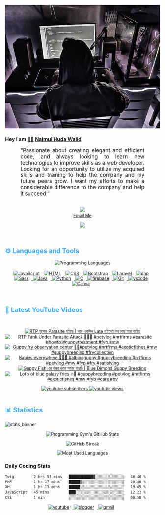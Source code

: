 <!-- ![github_cover_banner](https://www.digitalsolutionservices.com/img/services/web%20development.gif)-->

<div align="center" style="display:block;">
    <img height="400px" width="100%" alt="github cover banner" src="https://raw.githubusercontent.com/NaimulHudaWalid/NaimulHudaWalid/main/272276268_3114779035434264_920860974401480824_n.jpg"/> 
</div>

### Hey I am [👨🏻‍][facebook] [Naimul Huda Walid][youtube]



<p align:"center" style="text-align: justify; margin: 0 50px; font-size: 17px;" >
   “Passionate about creating elegant and efficient code, and always looking to learn new technologies to improve skills as a web developer. Looking for an opportunity to utilize my acquired skills and training to help the company and my future peers grow. I want my efforts to make a considerable difference to the company and help it succeed.”
<br>
<br>
<div align="center">

![](https://visitor-badge.glitch.me/badge?page_id=NaimulHudaWalid)
    <br />
[Email Me](mailto:dev.naimulhuda@gmail.com)
</div>
</p>
<!-- Typing SVG by DenverCoder1 - https://github.com/DenverCoder1/readme-typing-svg -->
<p align="center">
<!--   <a href="https://github.com/DenverCoder1/readme-typing-svg"> -->
    <img src="https://readme-typing-svg.herokuapp.com?color=E22FE4&width=380&height=45&lines=Open-Source+Enthusiast;Learning+In+Public;Empowering+Others;Nice+To+Meet+You+...&center=true"></a>

</p>
<br>
<!-- Languages and Tools -->

<h2 style="color: #44AEFB">⚙️ Languages and Tools</h2>
<div align="center" style="display:block;">
    <img width="100px" alt="Programming Languages" src="https://user-images.githubusercontent.com/78341798/194531121-47b0119a-ce00-439d-b586-125f86acb098.png"/> 
</div>
<br>   
<!-- Icons Resources -->
<!-- https://devicon.dev/ -->
<!-- https://cdn.jsdelivr.net/npm/simple-icons@v3/icons/ -->
<div align="center">
  <a href="https://developer.mozilla.org/en-US/docs/Web/JavaScript" target="_blank" rel="noreferrer">
      <img  alt="JavaScript" height="50px" style="padding-right:10px;" src="https://cdn.jsdelivr.net/gh/devicons/devicon/icons/javascript/javascript-plain.svg"/>
  </a>
  
 
  <a href="https://developer.mozilla.org/en-US/docs/Web/HTML" target="_blank" rel="noreferrer">
      <img  alt="HTML" height="50px" style="padding-right:10px;" src="https://cdn.jsdelivr.net/gh/devicons/devicon/icons/html5/html5-original.svg"/>
  </a>
  <a href="https://developer.mozilla.org/en-US/docs/Web/CSS" target="_blank" rel="noreferrer">
      <img  alt="CSS" height="50px" style="padding-right:10px;" src="https://cdn.jsdelivr.net/gh/devicons/devicon/icons/css3/css3-original.svg"/>
  </a>
  <a href="https://getbootstrap.com/" target="_blank" rel="noreferrer">
      <img  alt="Bootstrap" height="50px" style="padding-right:10px;" src="https://cdn.jsdelivr.net/gh/devicons/devicon/icons/bootstrap/bootstrap-original.svg"/>
  </a> 
  <a href="https://laravel.com/" target="_blank" rel="noreferrer">
      <img  alt="Laravel" height="50px" style="padding-right:10px;" src="https://cdn.jsdelivr.net/gh/devicons/devicon/icons/laravel/laravel-plain.svg"/>
  </a>
  <a href="https://www.php.net/" target="_blank" rel="noreferrer">
      <img  alt="php" height="50px" style="padding-right:10px;" src="https://cdn.jsdelivr.net/gh/devicons/devicon/icons/php/php-original.svg"/>
  </a>
  <a href="https://sass-lang.com/" target="_blank" rel="noreferrer">
      <img  alt="Sass" height="50px" style="padding-right:10px;" src="https://cdn.jsdelivr.net/gh/devicons/devicon/icons/sass/sass-original.svg"/>
  </a>
  <a href="https://www.java.com/en/" target="_blank" rel="noreferrer">
      <img  alt="Java" height="50px" style="padding-right:10px;" src="https://cdn.jsdelivr.net/gh/devicons/devicon/icons/java/java-original.svg"/>
  </a>    
  <a href="https://www.python.org/" target="_blank" rel="noreferrer">
      <img  alt="Python" height="50px" style="padding-right:10px;" src="https://cdn.jsdelivr.net/gh/devicons/devicon/icons/python/python-original.svg"/>
  </a>
  <a href="https://www.cprogramming.com/" target="_blank" rel="noreferrer">
      <img  alt="C" height="50px" style="padding-right:10px;" src="https://cdn.jsdelivr.net/gh/devicons/devicon/icons/c/c-original.svg"/>
  </a>
  
  <a href="https://firebase.google.com/" target="_blank" rel="noreferrer">
      <img  alt="firebase" height="50px" style="padding-right:10px;" src="https://cdn.jsdelivr.net/gh/devicons/devicon/icons/firebase/firebase-plain.svg"/>
  </a>
 
  <a href="https://git-scm.com/" target="_blank" rel="noreferrer">
      <img  alt="Git" height="50px" style="padding-right:10px;" src="https://cdn.jsdelivr.net/gh/devicons/devicon/icons/git/git-original.svg"/>
  </a>
  
  <a href="https://code.visualstudio.com/" target="_blank" rel="noreferrer">
      <img  alt="vscode" height="50px" style="padding-right:10px;"src="https://cdn.jsdelivr.net/gh/devicons/devicon/icons/vscode/vscode-original.svg"/>
  </a>
  <a href="https://www.canva.com/" target="_blank" rel="noreferrer">
      <img  alt="Canva" height="50px" style="padding-right:10px;" src="https://cdn.jsdelivr.net/gh/devicons/devicon/icons/canva/canva-original.svg"/> 
  </a>
</div>
<br>
<br>

<!-- Latest YouTube Videos -->

<h2 style="color: #44AEFB">🎦 Latest YouTube Videos</h2>
<br />

<!-- Resource/Reference: https://github.com/DenverCoder1/github-readme-youtube-cards -->
<div class="youtube videos cards" align="center">

<!-- BEGIN YOUTUBE-CARDS -->
[![RTP গুলোর Parasite হইছে | আর একদিন Late হইলেই সব মাছ মারা যাইত](https://ytcards.demolab.com/?id=9NuyBt69jbA&title=RTP+%E0%A6%97%E0%A7%81%E0%A6%B2%E0%A7%8B%E0%A6%B0+Parasite+%E0%A6%B9%E0%A6%87%E0%A6%9B%E0%A7%87+%7C+%E0%A6%86%E0%A6%B0+%E0%A6%8F%E0%A6%95%E0%A6%A6%E0%A6%BF%E0%A6%A8+Late+%E0%A6%B9%E0%A6%87%E0%A6%B2%E0%A7%87%E0%A6%87+%E0%A6%B8%E0%A6%AC+%E0%A6%AE%E0%A6%BE%E0%A6%9B+%E0%A6%AE%E0%A6%BE%E0%A6%B0%E0%A6%BE+%E0%A6%AF%E0%A6%BE%E0%A6%87%E0%A6%A4&lang=en&timestamp=1710891898&background_color=%230d1117&title_color=%23ffffff&stats_color=%23dedede&max_title_lines=1&width=250&border_radius=5 "RTP গুলোর Parasite হইছে | আর একদিন Late হইলেই সব মাছ মারা যাইত")](https://www.youtube.com/watch?v=9NuyBt69jbA)
[![RTP Tank Under Parasite Attack 🥲🤲🏻 #petvlog #nrtfirms #parasite #howto #guppytreatment #fyp #mw](https://ytcards.demolab.com/?id=gPxFSomW4PY&title=RTP+Tank+Under+Parasite+Attack+%F0%9F%A5%B2%F0%9F%A4%B2%F0%9F%8F%BB+%23petvlog+%23nrtfirms+%23parasite+%23howto+%23guppytreatment+%23fyp+%23mw&lang=en&timestamp=1710868067&background_color=%230d1117&title_color=%23ffffff&stats_color=%23dedede&max_title_lines=1&width=250&border_radius=5 "RTP Tank Under Parasite Attack 🥲🤲🏻 #petvlog #nrtfirms #parasite #howto #guppytreatment #fyp #mw")](https://www.youtube.com/watch?v=gPxFSomW4PY)
[![Guppy fry observation center 🖤🔥#petvlog #nrtfirms #exoticfishes #mw #guppybreeding #frycollection](https://ytcards.demolab.com/?id=d64hkGOPZnk&title=Guppy+fry+observation+center+%F0%9F%96%A4%F0%9F%94%A5%23petvlog+%23nrtfirms+%23exoticfishes+%23mw+%23guppybreeding+%23frycollection&lang=en&timestamp=1710846701&background_color=%230d1117&title_color=%23ffffff&stats_color=%23dedede&max_title_lines=1&width=250&border_radius=5 "Guppy fry observation center 🖤🔥#petvlog #nrtfirms #exoticfishes #mw #guppybreeding #frycollection")](https://www.youtube.com/watch?v=d64hkGOPZnk)
[![Babies everywhere 🖤🔥🖤 #albinoguppy #guppybreeding #nrtfirms #petvlog #mw #fyp #fry  #satisfying](https://ytcards.demolab.com/?id=8S4tqRnAfFo&title=Babies+everywhere+%F0%9F%96%A4%F0%9F%94%A5%F0%9F%96%A4+%23albinoguppy+%23guppybreeding+%23nrtfirms+%23petvlog+%23mw+%23fyp+%23fry++%23satisfying&lang=en&timestamp=1710806520&background_color=%230d1117&title_color=%23ffffff&stats_color=%23dedede&max_title_lines=1&width=250&border_radius=5 "Babies everywhere 🖤🔥🖤 #albinoguppy #guppybreeding #nrtfirms #petvlog #mw #fyp #fry  #satisfying")](https://www.youtube.com/watch?v=8S4tqRnAfFo)
[![Guppy Fish এর বাচ্চা ধরার সহজ পদ্ধতি | Blue Dimond Guppy Breeding](https://ytcards.demolab.com/?id=JQvdrjJZuXQ&title=Guppy+Fish+%E0%A6%8F%E0%A6%B0+%E0%A6%AC%E0%A6%BE%E0%A6%9A%E0%A7%8D%E0%A6%9A%E0%A6%BE+%E0%A6%A7%E0%A6%B0%E0%A6%BE%E0%A6%B0+%E0%A6%B8%E0%A6%B9%E0%A6%9C+%E0%A6%AA%E0%A6%A6%E0%A7%8D%E0%A6%A7%E0%A6%A4%E0%A6%BF+%7C+Blue+Dimond+Guppy+Breeding&lang=en&timestamp=1710797932&background_color=%230d1117&title_color=%23ffffff&stats_color=%23dedede&max_title_lines=1&width=250&border_radius=5 "Guppy Fish এর বাচ্চা ধরার সহজ পদ্ধতি | Blue Dimond Guppy Breeding")](https://www.youtube.com/watch?v=JQvdrjJZuXQ)
[![Lot’s of blue galaxy fries 🔥🖤 #guppybreeding #petvlog #nrtfirms #exoticfishes #mw #fyp #care #bv](https://ytcards.demolab.com/?id=zPOieYiFqKI&title=Lot%E2%80%99s+of+blue+galaxy+fries+%F0%9F%94%A5%F0%9F%96%A4+%23guppybreeding+%23petvlog+%23nrtfirms+%23exoticfishes+%23mw+%23fyp+%23care+%23bv&lang=en&timestamp=1710754556&background_color=%230d1117&title_color=%23ffffff&stats_color=%23dedede&max_title_lines=1&width=250&border_radius=5 "Lot’s of blue galaxy fries 🔥🖤 #guppybreeding #petvlog #nrtfirms #exoticfishes #mw #fyp #care #bv")](https://www.youtube.com/watch?v=zPOieYiFqKI)
<!-- END YOUTUBE-CARDS -->
</div>

<!-- Begin Youtube Buttons -->
<!-- Resource/Reference:  https://github.com/DenverCoder1/custom-icon-badges -->
<div class="youtube buttons" align="center">
    <a href="https://www.youtube.com/channel/UCa3YaFwzSII0kKg3Nads2dQ"  target="_blank">
        <img alt="youtube subscribers" src="https://img.shields.io/youtube/channel/subscribers/UCa3YaFwzSII0kKg3Nads2dQ?logo=youtube&logoColor=red&style=for-the-badge"/>
    </a> 
    <a href="https://www.youtube.com/channel/UCa3YaFwzSII0kKg3Nads2dQ"  target="_blank">
        <img alt="youtube views" src="https://custom-icon-badges.demolab.com/youtube/channel/views/UCa3YaFwzSII0kKg3Nads2dQ?color=%23E05D44&logo=eye&logoColor=white&style=for-the-badge&labelColor=#555555"/>
    </a> 
</div>
<br>
<!-- End Youtube Buttons -->

<!-- Statistics -->

<h2 style="color: #44AEFB">📊 Statistics</h2>

![stats_banner](https://user-images.githubusercontent.com/78341798/194534778-d662496c-ae00-4e8d-ae9b-b90912054e7f.gif)

<!-- Begin Stats Cards -->
<!-- Resources:  -->
<!-- Github & Languages Stats: https://github.com/naimul15-12090/github-readme-stats --> 
<!-- Streak Stats: https://github.com/denvercoder1/github-readme-streak-stats -->
<!-- Change the value after ?username= to your GitHub username. -->
<div class="stats" align="center">

![Programming Gym's GitHub Stats](https://github-readme-stats.vercel.app/api?username=NaimulHudaWalid&hide=stars&count_private=true&show_icons=true&theme=algolia&border_radius=20)

![GitHub Streak](https://streak-stats.demolab.com?user=NaimulHudaWalid&count_private=true&theme=algolia&border_radius=22)

![Most Used Languages](https://github-readme-stats.vercel.app/api/top-langs/?username=NaimulHudaWalid&langs_count=8&layout=compact&show_icons=true&theme=algolia&border_radius=20)
    
<!-- ![Top Langs](https://github-readme-stats.vercel.app/api/top-langs/?username=naimul15-12090&langs_count=8) -->
<!-- [![Top Langs](https://github-readme-stats.vercel.app/api/top-langs/?username=naimul15-12090&layout=compact)](https://github.com/anuraghazra/github-readme-stats)
 -->
    
</div>
<!--  End Stats Cards -->



### Daily Coding Stats
<!--START_SECTION:waka-->

```txt
Twig         2 hrs 53 mins   ███████████▓░░░░░░░░░░░░░   46.40 %
PHP          1 hr 17 mins    █████▒░░░░░░░░░░░░░░░░░░░   20.86 %
XML          1 hr 13 mins    █████░░░░░░░░░░░░░░░░░░░░   19.65 %
JavaScript   45 mins         ███░░░░░░░░░░░░░░░░░░░░░░   12.23 %
CSS          1 min           ░░░░░░░░░░░░░░░░░░░░░░░░░   00.50 %
```

<!--END_SECTION:waka-->
<!-- Begin Footer -->
<!-- Icons Resources -->
<!-- https://devicon.dev/ -->
<div class="footer" align="center" style="margin:15px;">
    <a href="https://www.youtube.com/channel/UCa3YaFwzSII0kKg3Nads2dQ" target="_blank">
        <img  style="margin:0 10px 10px 0;" src="https://user-images.githubusercontent.com/78341798/194531650-698ef1b1-9cbd-4b4f-96ef-5a2ec4b5d7e6.svg" alt="youtube" width="40px"/>
    </a>
    <a href="https://www.linkedin.com/in/naimulhudawalid/" target="_blank">
        <img style="margin:0 10px 10px 0;" src="https://user-images.githubusercontent.com/78341798/194531458-b5dfeb1b-bad5-4dfa-909a-2e402262db9a.svg" alt="blogger" width="40px"/>
    </a>
    <a href="mailto:dev.naimulhuda@gmail.com" target="_blank">
        <img style="margin:0 10px 10px 0;" src="https://user-images.githubusercontent.com/78341798/194531383-ddb2b774-5bb9-491c-b601-4a4a7d9792fb.svg" alt="gmail" width="40px"/>
    </a>
</div>
<!-- End Footer -->

[youtube]: https://www.youtube.com/channel/UCa3YaFwzSII0kKg3Nads2dQ
[facebook]: https://www.facebook.com/profile.php?id=100007065945838
